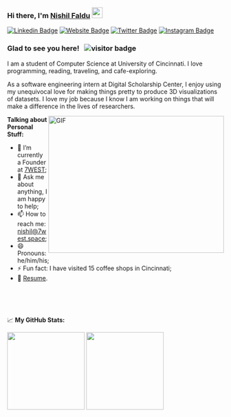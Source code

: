 ### Hi there, I'm <a href="https://www.linkedin.com/in/nishil-faldu/" target="_blank">Nishil Faldu</a> <img src="https://media.giphy.com/media/hvRJCLFzcasrR4ia7z/giphy.gif" width="25px">

[![Linkedin Badge](https://img.shields.io/badge/-LinkedIn-0e76a8?style=flat-square&logo=Linkedin&logoColor=white)](https://www.linkedin.com/in/nishil-faldu/)
[![Website Badge](https://img.shields.io/badge/Website-3b5998?style=flat-square&logo=google-chrome&logoColor=white)](https://www.nishilfaldu.com)
[![Twitter Badge](https://img.shields.io/badge/-Twitter-00acee?style=flat-square&logo=Twitter&logoColor=white)](https://twitter.com/FalduNishil)
[![Instagram Badge](https://img.shields.io/badge/-Instagram-e4405f?style=flat-square&logo=Instagram&logoColor=white)](https://www.instagram.com/nishilfaldu/)
<!-- [![Medium Badge](https://img.shields.io/badge/medium-%2312100E.svg?&style=for-square&logo=medium&logoColor=white)](https://gapur-kassym.medium.com/) -->
<!-- [![Telegram Badge](https://img.shields.io/badge/-Telegram-0088cc?style=flat-square&logo=Telegram&logoColor=white)](https://t.me/GKassym) -->

### Glad to see you here! &nbsp; ![visitor badge](https://visitor-badge.glitch.me/badge?page_id=nishilfaldu.visitor_badge)

I am a student of Computer Science at University of Cincinnati. I love programming, reading, traveling, and cafe-exploring.

As a software engineering intern at Digital Scholarship Center, I enjoy using my unequivocal love for making things pretty to produce 3D visualizations of datasets. I love my job because I know I am working on things that will make a difference in the lives of researchers.

<img align="right" alt="GIF" src="https://github.com/Gapur/Gapur/blob/master/coding.gif?raw=true" width="408" height="318" />
  

**Talking about Personal Stuff:**

- 🚀 I’m currently a Founder at [7WEST](https://7west.space);
- 💬 Ask me about anything, I am happy to help;
- 📫 How to reach me: nishil@7west.space;
- 😄 Pronouns: he/him/his;
- ⚡ Fun fact: I have visited 15 coffee shops in Cincinnati;
- 📝 [Resume](https://www.linkedin.com/in/nishilfaldu/).

</br>
</br>
</br>
<!-- 📊 **This Week I Spent My Time On:** -->
<!--START_SECTION:waka-->
<!--END_SECTION:waka-->


📈 **My GitHub Stats:**

<p>
  <img height="180em" src="https://github-readme-stats.vercel.app/api?username=nishilfaldu&show_icons=true&hide_border=true&&count_private=true&include_all_commits=true" />
  <img height="180em" src="https://github-readme-stats.vercel.app/api/top-langs/?username=nishilfaldu&exclude_repo=KNN-Image-Classification&show_icons=true&hide_border=true&layout=compact&langs_count=8"/>
</p>




<!-- - 📝 I regulary write articles on [medium](https://nishil-faldu.medium.com); -->

<!--
**nishilfaldu/nishilfaldu** is a ✨ _special_ ✨ repository because its `README.md` (this file) appears on your GitHub profile.

Here are some ideas to get you started:

- 🔭 I’m currently working on ...
- 🌱 I’m currently learning ...
- 👯 I’m looking to collaborate on ...
- 🤔 I’m looking for help with ...
- 💬 Ask me about ...
- 📫 How to reach me: ...
- 😄 Pronouns: ...
- ⚡ Fun fact: ...
-->
